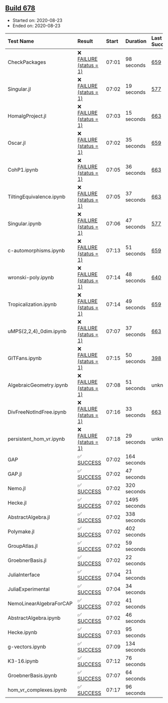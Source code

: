 ## [Build 678](https://oscarci.mathematik.uni-kl.de/job/oscar-stable/678/)

* Started on: 2020-08-23
* Ended on: 2020-08-23

| Test Name    | Result | Start | Duration | Last Success | First Failure |
|:-------------|:-------|:------|:---------|:-------------|:--------------|
| CheckPackages | ❌ [FAILURE (status = 1)](https://oscarci.mathematik.uni-kl.de/job/oscar-stable/678/artifact/logs/build-678/CheckPackages.log) | 07:01 | 98 seconds | [659](https://oscarci.mathematik.uni-kl.de/job/oscar-stable/659/) | [660](https://oscarci.mathematik.uni-kl.de/job/oscar-stable/660/) |
| Singular.jl | ❌ [FAILURE (status = 1)](https://oscarci.mathematik.uni-kl.de/job/oscar-stable/678/artifact/logs/build-678/Singular.jl.log) | 07:02 | 19 seconds | [577](https://oscarci.mathematik.uni-kl.de/job/oscar-stable/577/) | [578](https://oscarci.mathematik.uni-kl.de/job/oscar-stable/578/) |
| HomalgProject.jl | ❌ [FAILURE (status = 1)](https://oscarci.mathematik.uni-kl.de/job/oscar-stable/678/artifact/logs/build-678/HomalgProject.jl.log) | 07:03 | 15 seconds | [663](https://oscarci.mathematik.uni-kl.de/job/oscar-stable/663/) | [664](https://oscarci.mathematik.uni-kl.de/job/oscar-stable/664/) |
| Oscar.jl | ❌ [FAILURE (status = 1)](https://oscarci.mathematik.uni-kl.de/job/oscar-stable/678/artifact/logs/build-678/Oscar.jl.log) | 07:02 | 35 seconds | [659](https://oscarci.mathematik.uni-kl.de/job/oscar-stable/659/) | [660](https://oscarci.mathematik.uni-kl.de/job/oscar-stable/660/) |
| CohP1.ipynb | ❌ [FAILURE (status = 1)](https://oscarci.mathematik.uni-kl.de/job/oscar-stable/678/artifact/logs/build-678/CohP1.ipynb.log) | 07:05 | 36 seconds | [663](https://oscarci.mathematik.uni-kl.de/job/oscar-stable/663/) | [664](https://oscarci.mathematik.uni-kl.de/job/oscar-stable/664/) |
| TiltingEquivalence.ipynb | ❌ [FAILURE (status = 1)](https://oscarci.mathematik.uni-kl.de/job/oscar-stable/678/artifact/logs/build-678/TiltingEquivalence.ipynb.log) | 07:05 | 37 seconds | [663](https://oscarci.mathematik.uni-kl.de/job/oscar-stable/663/) | [664](https://oscarci.mathematik.uni-kl.de/job/oscar-stable/664/) |
| Singular.ipynb | ❌ [FAILURE (status = 1)](https://oscarci.mathematik.uni-kl.de/job/oscar-stable/678/artifact/logs/build-678/Singular.ipynb.log) | 07:06 | 47 seconds | [577](https://oscarci.mathematik.uni-kl.de/job/oscar-stable/577/) | [578](https://oscarci.mathematik.uni-kl.de/job/oscar-stable/578/) |
| c-automorphisms.ipynb | ❌ [FAILURE (status = 1)](https://oscarci.mathematik.uni-kl.de/job/oscar-stable/678/artifact/logs/build-678/c-automorphisms.ipynb.log) | 07:13 | 51 seconds | [659](https://oscarci.mathematik.uni-kl.de/job/oscar-stable/659/) | [660](https://oscarci.mathematik.uni-kl.de/job/oscar-stable/660/) |
| wronski-poly.ipynb | ❌ [FAILURE (status = 1)](https://oscarci.mathematik.uni-kl.de/job/oscar-stable/678/artifact/logs/build-678/wronski-poly.ipynb.log) | 07:14 | 48 seconds | [640](https://oscarci.mathematik.uni-kl.de/job/oscar-stable/640/) | [641](https://oscarci.mathematik.uni-kl.de/job/oscar-stable/641/) |
| Tropicalization.ipynb | ❌ [FAILURE (status = 1)](https://oscarci.mathematik.uni-kl.de/job/oscar-stable/678/artifact/logs/build-678/Tropicalization.ipynb.log) | 07:14 | 49 seconds | [659](https://oscarci.mathematik.uni-kl.de/job/oscar-stable/659/) | [660](https://oscarci.mathematik.uni-kl.de/job/oscar-stable/660/) |
| uMPS(2,2,4)_0dim.ipynb | ❌ [FAILURE (status = 1)](https://oscarci.mathematik.uni-kl.de/job/oscar-stable/678/artifact/logs/build-678/uMPS-2-2-4-_0dim.ipynb.log) | 07:07 | 37 seconds | [663](https://oscarci.mathematik.uni-kl.de/job/oscar-stable/663/) | [664](https://oscarci.mathematik.uni-kl.de/job/oscar-stable/664/) |
| GITFans.ipynb | ❌ [FAILURE (status = 1)](https://oscarci.mathematik.uni-kl.de/job/oscar-stable/678/artifact/logs/build-678/GITFans.ipynb.log) | 07:15 | 50 seconds | [398](https://oscarci.mathematik.uni-kl.de/job/oscar-stable/398/) | [399](https://oscarci.mathematik.uni-kl.de/job/oscar-stable/399/) |
| AlgebraicGeometry.ipynb | ❌ [FAILURE (status = 1)](https://oscarci.mathematik.uni-kl.de/job/oscar-stable/678/artifact/logs/build-678/AlgebraicGeometry.ipynb.log) | 07:08 | 51 seconds | unknown | unknown |
| DivFreeNotIndFree.ipynb | ❌ [FAILURE (status = 1)](https://oscarci.mathematik.uni-kl.de/job/oscar-stable/678/artifact/logs/build-678/DivFreeNotIndFree.ipynb.log) | 07:16 | 33 seconds | [663](https://oscarci.mathematik.uni-kl.de/job/oscar-stable/663/) | [664](https://oscarci.mathematik.uni-kl.de/job/oscar-stable/664/) |
| persistent_hom_vr.ipynb | ❌ [FAILURE (status = 1)](https://oscarci.mathematik.uni-kl.de/job/oscar-stable/678/artifact/logs/build-678/persistent_hom_vr.ipynb.log) | 07:18 | 29 seconds | unknown | unknown |
| GAP | ✅ [SUCCESS](https://oscarci.mathematik.uni-kl.de/job/oscar-stable/678/artifact/logs/build-678/GAP.log) | 07:02 | 164 seconds |  |  |
| GAP.jl | ✅ [SUCCESS](https://oscarci.mathematik.uni-kl.de/job/oscar-stable/678/artifact/logs/build-678/GAP.jl.log) | 07:02 | 47 seconds |  |  |
| Nemo.jl | ✅ [SUCCESS](https://oscarci.mathematik.uni-kl.de/job/oscar-stable/678/artifact/logs/build-678/Nemo.jl.log) | 07:02 | 320 seconds |  |  |
| Hecke.jl | ✅ [SUCCESS](https://oscarci.mathematik.uni-kl.de/job/oscar-stable/678/artifact/logs/build-678/Hecke.jl.log) | 07:02 | 1495 seconds |  |  |
| AbstractAlgebra.jl | ✅ [SUCCESS](https://oscarci.mathematik.uni-kl.de/job/oscar-stable/678/artifact/logs/build-678/AbstractAlgebra.jl.log) | 07:02 | 338 seconds |  |  |
| Polymake.jl | ✅ [SUCCESS](https://oscarci.mathematik.uni-kl.de/job/oscar-stable/678/artifact/logs/build-678/Polymake.jl.log) | 07:02 | 402 seconds |  |  |
| GroupAtlas.jl | ✅ [SUCCESS](https://oscarci.mathematik.uni-kl.de/job/oscar-stable/678/artifact/logs/build-678/GroupAtlas.jl.log) | 07:02 | 59 seconds |  |  |
| GroebnerBasis.jl | ✅ [SUCCESS](https://oscarci.mathematik.uni-kl.de/job/oscar-stable/678/artifact/logs/build-678/GroebnerBasis.jl.log) | 07:02 | 22 seconds |  |  |
| JuliaInterface | ✅ [SUCCESS](https://oscarci.mathematik.uni-kl.de/job/oscar-stable/678/artifact/logs/build-678/JuliaInterface.log) | 07:04 | 21 seconds |  |  |
| JuliaExperimental | ✅ [SUCCESS](https://oscarci.mathematik.uni-kl.de/job/oscar-stable/678/artifact/logs/build-678/JuliaExperimental.log) | 07:04 | 34 seconds |  |  |
| NemoLinearAlgebraForCAP | ✅ [SUCCESS](https://oscarci.mathematik.uni-kl.de/job/oscar-stable/678/artifact/logs/build-678/NemoLinearAlgebraForCAP.log) | 07:02 | 41 seconds |  |  |
| AbstractAlgebra.ipynb | ✅ [SUCCESS](https://oscarci.mathematik.uni-kl.de/job/oscar-stable/678/artifact/logs/build-678/AbstractAlgebra.ipynb.log) | 07:02 | 46 seconds |  |  |
| Hecke.ipynb | ✅ [SUCCESS](https://oscarci.mathematik.uni-kl.de/job/oscar-stable/678/artifact/logs/build-678/Hecke.ipynb.log) | 07:03 | 95 seconds |  |  |
| g-vectors.ipynb | ✅ [SUCCESS](https://oscarci.mathematik.uni-kl.de/job/oscar-stable/678/artifact/logs/build-678/g-vectors.ipynb.log) | 07:09 | 134 seconds |  |  |
| K3-16.ipynb | ✅ [SUCCESS](https://oscarci.mathematik.uni-kl.de/job/oscar-stable/678/artifact/logs/build-678/K3-16.ipynb.log) | 07:12 | 76 seconds |  |  |
| GroebnerBasis.ipynb | ✅ [SUCCESS](https://oscarci.mathematik.uni-kl.de/job/oscar-stable/678/artifact/logs/build-678/GroebnerBasis.ipynb.log) | 07:07 | 64 seconds |  |  |
| hom_vr_complexes.ipynb | ✅ [SUCCESS](https://oscarci.mathematik.uni-kl.de/job/oscar-stable/678/artifact/logs/build-678/hom_vr_complexes.ipynb.log) | 07:17 | 96 seconds |  |  |
